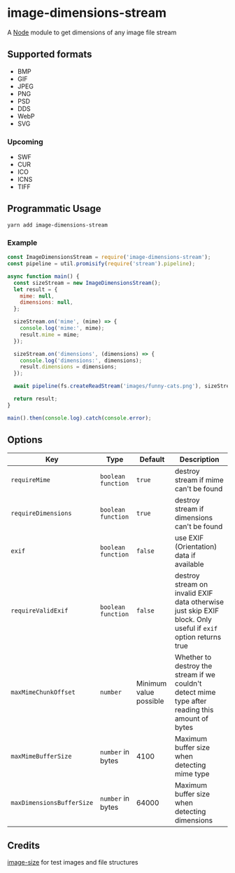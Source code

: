 # image-dimensions-stream

A [Node](https://nodejs.org/en/) module to get dimensions of any image file stream

## Supported formats

* BMP
* GIF
* JPEG
* PNG
* PSD
* DDS
* WebP
* SVG

### Upcoming

* SWF
* CUR
* ICO
* ICNS
* TIFF

## Programmatic Usage

```
yarn add image-dimensions-stream
```

### Example

```javascript
const ImageDimensionsStream = require('image-dimensions-stream');
const pipeline = util.promisify(require('stream').pipeline);

async function main() {
  const sizeStream = new ImageDimensionsStream();
  let result = {
    mime: null,
    dimensions: null,
  };

  sizeStream.on('mime', (mime) => {
    console.log('mime:', mime);
    result.mime = mime;
  });

  sizeStream.on('dimensions', (dimensions) => {
    console.log('dimensions:', dimensions);
    result.dimensions = dimensions;
  });

  await pipeline(fs.createReadStream('images/funny-cats.png'), sizeStream, fs.createWriteStream('/dev/null'));

  return result;
}

main().then(console.log).catch(console.error);
```

## Options

Key | Type | Default | Description
--- | --- | --- | ---
`requireMime` | `boolean` `function` | `true` | destroy stream if mime can't be found
`requireDimensions` | `boolean` `function` | `true` | destroy stream if dimensions can't be found
`exif` | `boolean` `function` | `false` | use EXIF (Orientation) data if available
`requireValidExif` | `boolean` `function` | `false` | destroy stream on invalid EXIF data otherwise just skip EXIF block. Only useful if `exif` option returns true
`maxMimeChunkOffset` | `number` | Minimum value possible | Whether to destroy the stream if we couldn't detect mime type after reading this amount of bytes
`maxMimeBufferSize` | `number` in bytes | 4100 | Maximum buffer size when detecting mime type
`maxDimensionsBufferSize` | `number` in bytes | 64000 | Maximum buffer size when detecting dimensions

## Credits

[image-size](https://github.com/image-size/image-size) for test images and file structures
